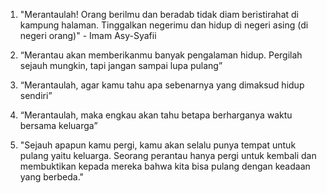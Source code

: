 1. "Merantaulah! Orang berilmu dan beradab tidak diam beristirahat di kampung halaman. Tinggalkan negerimu dan hidup di negeri asing (di negeri orang)" - Imam Asy-Syafii

2. “Merantau akan memberikanmu banyak pengalaman hidup. Pergilah sejauh mungkin, tapi jangan sampai lupa pulang”

3. “Merantaulah, agar kamu tahu apa sebenarnya yang dimaksud hidup sendiri”

4. “Merantaulah, maka engkau akan tahu betapa berharganya waktu bersama keluarga”

5. "Sejauh apapun kamu pergi, kamu akan selalu punya tempat untuk pulang yaitu keluarga. Seorang perantau hanya pergi untuk kembali dan membuktikan kepada mereka bahwa kita bisa pulang dengan keadaan yang berbeda."
